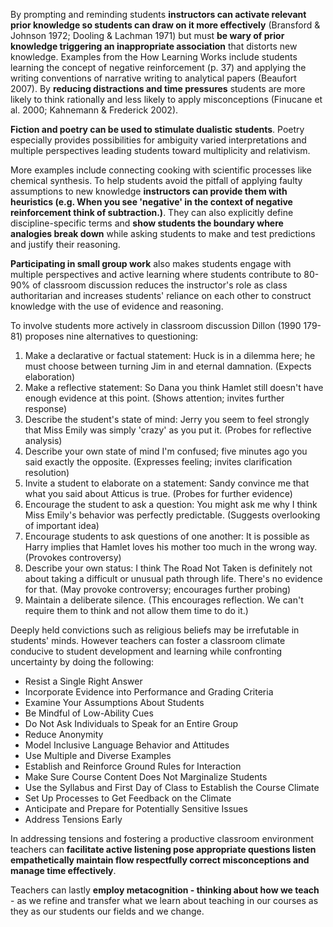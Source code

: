 By prompting and reminding students **instructors can activate relevant prior knowledge so students can draw on it more effectively** (Bransford &amp; Johnson 1972; Dooling &amp; Lachman 1971) but must **be wary of prior knowledge triggering an inappropriate association** that distorts new knowledge. Examples from the How Learning Works include students learning the concept of negative reinforcement (p. 37) and applying the writing conventions of narrative writing to analytical papers (Beaufort 2007). By **reducing distractions and time pressures** students are more likely to think rationally and less likely to apply misconceptions (Finucane et al. 2000; Kahnemann &amp; Frederick 2002).

**Fiction and poetry can be used to stimulate dualistic students**. Poetry especially provides possibilities for ambiguity varied interpretations and multiple perspectives leading students toward multiplicity and relativism.

More examples include connecting cooking with scientific processes like chemical synthesis. To help students avoid the pitfall of applying faulty assumptions to new knowledge **instructors can provide them with heuristics (e.g. When you see 'negative' in the context of negative reinforcement think of subtraction.)**. They can also explicitly define discipline-specific terms and **show students the boundary where analogies break down** while asking students to make and test predictions and justify their reasoning.

**Participating in small group work** also makes students engage with multiple perspectives and active learning where students contribute to 80-90% of classroom discussion reduces the instructor's role as class authoritarian and increases students' reliance on each other to construct knowledge with the use of evidence and reasoning. 

<p>To involve students more actively in classroom discussion Dillon (1990 179-81) proposes nine alternatives to questioning:</p>  <ol>  <li> Make a declarative or factual statement: Huck is in a dilemma here; he must choose between turning Jim in and eternal damnation. (Expects elaboration) </li>  <li> Make a reflective statement: So Dana you think Hamlet still doesn't have enough evidence at this point. (Shows attention; invites further response) </li>  <li> Describe the student's state of mind: Jerry you seem to feel strongly that Miss Emily was simply 'crazy' as you put it. (Probes for reflective analysis) </li>  <li> Describe your own state of mind I'm confused; five minutes ago you said exactly the opposite. (Expresses feeling; invites clarification resolution) </li>  <li> Invite a student to elaborate on a statement: Sandy convince me that what you said about Atticus is true. (Probes for further evidence) </li>  <li> Encourage the student to ask a question: You might ask me why I think Miss Emily's behavior was perfectly predictable. (Suggests overlooking of important idea) </li>  <li> Encourage students to ask questions of one another: It is possible as Harry implies that Hamlet loves his mother too much in the wrong way. (Provokes controversy) </li>  <li> Describe your own status: I think The Road Not Taken is definitely not about taking a difficult or unusual path through life. There's no evidence for that. (May provoke controversy; encourages further probing) </li>  <li> Maintain a deliberate silence. (This encourages reflection. We can't require them to think and not allow them time to do it.)</li>  </ol>

Deeply held convictions such as religious beliefs may be irrefutable in students' minds. However teachers can foster a classroom climate conducive to student development and learning while confronting uncertainty by doing the following:

<ul>  <li style=font-weight: 400;>Resist a Single Right Answer</li>  <li style=font-weight: 400;>Incorporate Evidence into Performance and Grading Criteria</li>  <li style=font-weight: 400;>Examine Your Assumptions About Students</li>  <li style=font-weight: 400;>Be Mindful of Low-Ability Cues</li>  <li style=font-weight: 400;>Do Not Ask Individuals to Speak for an Entire Group</li>  <li style=font-weight: 400;>Reduce Anonymity</li>  <li style=font-weight: 400;>Model Inclusive Language Behavior and Attitudes</li>  <li style=font-weight: 400;>Use Multiple and Diverse Examples</li>  <li style=font-weight: 400;>Establish and Reinforce Ground Rules for Interaction</li>  <li style=font-weight: 400;>Make Sure Course Content Does Not Marginalize Students</li>  <li style=font-weight: 400;>Use the Syllabus and First Day of Class to Establish the Course Climate</li>  <li style=font-weight: 400;>Set Up Processes to Get Feedback on the Climate</li>  <li style=font-weight: 400;>Anticipate and Prepare for Potentially Sensitive Issues</li>  <li style=font-weight: 400;>Address Tensions Early</li>  </ul>

In addressing tensions and fostering a productive classroom environment teachers can **facilitate active listening pose appropriate questions listen empathetically maintain flow respectfully correct misconceptions and manage time effectively**. 

Teachers can lastly **employ metacognition - thinking about how we teach** - as we refine and transfer what we learn about teaching in our courses as they as our students our fields and we change.